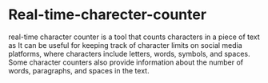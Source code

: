 # Real-time-charecter-counter
real-time character counter is a tool that counts characters in a piece of text as It can be useful for keeping track of character limits on social media platforms, where characters include letters, words, symbols, and spaces. Some character counters also provide information about the number of words, paragraphs, and spaces in the text. 
